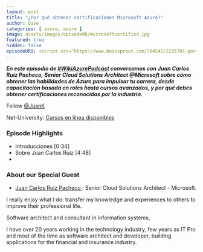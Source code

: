 ```yaml
---
layout: post
title: "¿Por qué obtener certificaciones Microsoft Azure?"
author: dave
categories: [ azure, azure ]
image: assets/images/episode06/microsoftcertified.jpg
featured: true
hidden: false
episodeURI: <script src="https://www.buzzsprout.com/704541/2235707-por-que-obtener-certificaciones-microsoft-azure.js?player=small" type="text/javascript" charset="utf-8"></script>
---
```


<p>
<script src="https://www.buzzsprout.com/704541/2235707-por-que-obtener-certificaciones-microsoft-azure.js?player=small" type="text/javascript" charset="utf-8"></script>
</p>
<p style="font-style: oblique;font-weight: bolder;">
En este episodio de <a href="https://twitter.com/search?q=%23WikiAzurePodcast&src=typeahead_click" target="_blank">#WikiAzurePodcast</a> conversamos con Juan Carlos Ruiz Pacheco, Senior Cloud Solutions Architect @Microsoft sobre cómo obtener las habilidades de Azure para impulsar tu carrera, desde capacitación basada en roles hasta cursos avanzados, y por qué debes obtener certificaciones reconocidas por la industria.
</p>
Follow <a href="https://twitter.com/JuanKRuiz" target="_blank"> @JuanK</a> 

Net-University: <a href="http://bit.ly/netuniversity-ninja" target="_blank">Cursos en línea disponibles</a>

<h3>Episode Highlights</h3>

 + Introducciones [0:34]
 + Sobre Juan Carlos Ruiz [4:48]
 + 

<h3> About our Special Guest</h3>

+ <a href="https://www.linkedin.com/in/juankruiz/" target="_blank">Juan Carlos Ruiz Pacheco 󠁧󠁢</a>: Senior Cloud Solutions Architect - Microsoft.

I really enjoy what I do: transfer my knowledge and experiences to others to improve their professional life.

Software architect and consultant in information systems,

I have over 20 years working in the technology industry, few years as IT Pro and most of the time as software architect and developer, building applications for the financial and insurance industry.



